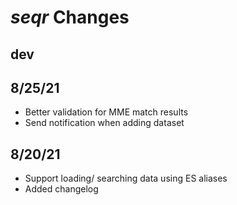 # _seqr_ Changes

## dev

## 8/25/21
* Better validation for MME match results
* Send notification when adding dataset

## 8/20/21
* Support loading/ searching data using ES aliases
* Added changelog
